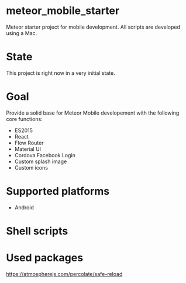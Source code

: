 # meteor_mobile_starter
Meteor starter project for mobile development. All scripts are developed using a Mac.

# State
This project is right now in a very initial state.

# Goal
Provide a solid base for Meteor Mobile developement with the following core functions:
- ES2015
- React
- Flow Router
- Material UI
- Cordova Facebook Login
- Custom splash image
- Custom icons

# Supported platforms
- Android

# Shell scripts

# Used packages
https://atmospherejs.com/percolate/safe-reload
